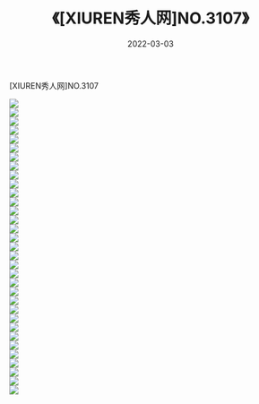 ﻿---
layout: post
title:  《[XIUREN秀人网]NO.3107》
date:   2022-03-03
img: http://img.660000.xyz/Sharelink/秀人网/秀人网第04部分/[XIUREN秀人网]NO.3107/000.jpg
categories: [美女, 清纯, 唯美]
---

[XIUREN秀人网]NO.3107

 ![](http://img.660000.xyz/Sharelink/秀人网/秀人网第04部分/[XIUREN秀人网]NO.3107/001.jpg) <br>![](http://img.660000.xyz/Sharelink/秀人网/秀人网第04部分/[XIUREN秀人网]NO.3107/002.jpg) <br>![](http://img.660000.xyz/Sharelink/秀人网/秀人网第04部分/[XIUREN秀人网]NO.3107/003.jpg) <br>![](http://img.660000.xyz/Sharelink/秀人网/秀人网第04部分/[XIUREN秀人网]NO.3107/004.jpg) <br>![](http://img.660000.xyz/Sharelink/秀人网/秀人网第04部分/[XIUREN秀人网]NO.3107/005.jpg) <br>![](http://img.660000.xyz/Sharelink/秀人网/秀人网第04部分/[XIUREN秀人网]NO.3107/006.jpg) <br>![](http://img.660000.xyz/Sharelink/秀人网/秀人网第04部分/[XIUREN秀人网]NO.3107/007.jpg) <br>![](http://img.660000.xyz/Sharelink/秀人网/秀人网第04部分/[XIUREN秀人网]NO.3107/008.jpg) <br>![](http://img.660000.xyz/Sharelink/秀人网/秀人网第04部分/[XIUREN秀人网]NO.3107/009.jpg) <br>![](http://img.660000.xyz/Sharelink/秀人网/秀人网第04部分/[XIUREN秀人网]NO.3107/010.jpg) <br>![](http://img.660000.xyz/Sharelink/秀人网/秀人网第04部分/[XIUREN秀人网]NO.3107/011.jpg) <br>![](http://img.660000.xyz/Sharelink/秀人网/秀人网第04部分/[XIUREN秀人网]NO.3107/012.jpg) <br>![](http://img.660000.xyz/Sharelink/秀人网/秀人网第04部分/[XIUREN秀人网]NO.3107/013.jpg) <br>![](http://img.660000.xyz/Sharelink/秀人网/秀人网第04部分/[XIUREN秀人网]NO.3107/014.jpg) <br>![](http://img.660000.xyz/Sharelink/秀人网/秀人网第04部分/[XIUREN秀人网]NO.3107/015.jpg) <br>![](http://img.660000.xyz/Sharelink/秀人网/秀人网第04部分/[XIUREN秀人网]NO.3107/016.jpg) <br>![](http://img.660000.xyz/Sharelink/秀人网/秀人网第04部分/[XIUREN秀人网]NO.3107/017.jpg) <br>![](http://img.660000.xyz/Sharelink/秀人网/秀人网第04部分/[XIUREN秀人网]NO.3107/018.jpg) <br>![](http://img.660000.xyz/Sharelink/秀人网/秀人网第04部分/[XIUREN秀人网]NO.3107/019.jpg) <br>![](http://img.660000.xyz/Sharelink/秀人网/秀人网第04部分/[XIUREN秀人网]NO.3107/020.jpg) <br>![](http://img.660000.xyz/Sharelink/秀人网/秀人网第04部分/[XIUREN秀人网]NO.3107/021.jpg) <br>![](http://img.660000.xyz/Sharelink/秀人网/秀人网第04部分/[XIUREN秀人网]NO.3107/022.jpg) <br>![](http://img.660000.xyz/Sharelink/秀人网/秀人网第04部分/[XIUREN秀人网]NO.3107/023.jpg) <br>![](http://img.660000.xyz/Sharelink/秀人网/秀人网第04部分/[XIUREN秀人网]NO.3107/024.jpg) <br>![](http://img.660000.xyz/Sharelink/秀人网/秀人网第04部分/[XIUREN秀人网]NO.3107/025.jpg) <br>![](http://img.660000.xyz/Sharelink/秀人网/秀人网第04部分/[XIUREN秀人网]NO.3107/026.jpg) <br>![](http://img.660000.xyz/Sharelink/秀人网/秀人网第04部分/[XIUREN秀人网]NO.3107/027.jpg) <br>![](http://img.660000.xyz/Sharelink/秀人网/秀人网第04部分/[XIUREN秀人网]NO.3107/028.jpg) <br>![](http://img.660000.xyz/Sharelink/秀人网/秀人网第04部分/[XIUREN秀人网]NO.3107/029.jpg) <br>![](http://img.660000.xyz/Sharelink/秀人网/秀人网第04部分/[XIUREN秀人网]NO.3107/030.jpg) <br>![](http://img.660000.xyz/Sharelink/秀人网/秀人网第04部分/[XIUREN秀人网]NO.3107/031.jpg) <br>![](http://img.660000.xyz/Sharelink/秀人网/秀人网第04部分/[XIUREN秀人网]NO.3107/032.jpg) <br>![](http://img.660000.xyz/Sharelink/秀人网/秀人网第04部分/[XIUREN秀人网]NO.3107/033.jpg) <br>